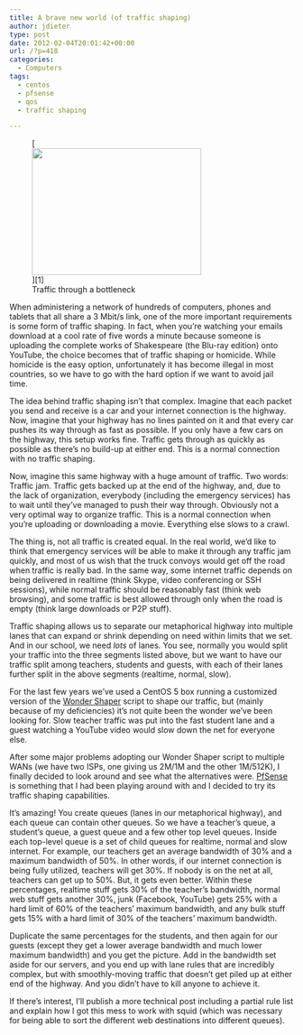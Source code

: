 ```yaml
---
title: A brave new world (of traffic shaping)
author: jdieter
type: post
date: 2012-02-04T20:01:42+00:00
url: /?p=418
categories:
  - Computers
tags:
  - centos
  - pfsense
  - qos
  - traffic shaping

---
```

<figure id="attachment_420" style="max-width: 300px" class="wp-caption alignright">[<img class="size-medium wp-image-420 " title="Traffic through a bottleneck" src="http://cedarandthistle.files.wordpress.com/2012/02/traffic.jpg?w=300" alt="" width="300" height="225" srcset="/images/2012/02/traffic.jpg 800w, /images/2012/02/traffic-300x225.jpg 300w, /images/2012/02/traffic-768x576.jpg 768w" sizes="(max-width: 300px) 100vw, 300px" />][1]<figcaption class="wp-caption-text">Traffic through a bottleneck</figcaption></figure> 

When administering a network of hundreds of computers, phones and tablets that all share a 3 Mbit/s link, one of the more important requirements is some form of traffic shaping. In fact, when you&#8217;re watching your emails download at a cool rate of five words a minute because someone is uploading the complete works of Shakespeare (the Blu-ray edition) onto YouTube, the choice becomes that of traffic shaping or homicide. While homicide is the easy option, unfortunately it has become illegal in most countries, so we have to go with the hard option if we want to avoid jail time.

The idea behind traffic shaping isn&#8217;t that complex. Imagine that each packet you send and receive is a car and your internet connection is the highway. Now, imagine that your highway has no lines painted on it and that every car pushes its way through as fast as possible. If you only have a few cars on the highway, this setup works fine. Traffic gets through as quickly as possible as there&#8217;s no build-up at either end. This is a normal connection with no traffic shaping.

Now, imagine this same highway with a huge amount of traffic. Two words: Traffic jam. Traffic gets backed up at the end of the highway, and, due to the lack of organization, everybody (including the emergency services) has to wait until they&#8217;ve managed to push their way through. Obviously not a very optimal way to organize traffic. This is a normal connection when you&#8217;re uploading or downloading a movie. Everything else slows to a crawl.

The thing is, not all traffic is created equal. In the real world, we&#8217;d like to think that emergency services will be able to make it through any traffic jam quickly, and most of us wish that the truck convoys would get off the road when traffic is really bad. In the same way, some internet traffic depends on being delivered in realtime (think Skype, video conferencing or SSH sessions), while normal traffic should be reasonably fast (think web browsing), and some traffic is best allowed through only when the road is empty (think large downloads or P2P stuff).

Traffic shaping allows us to separate our metaphorical highway into multiple lanes that can expand or shrink depending on need within limits that we set. And in our school, we need _lots_ of lanes. You see, normally you would split your traffic into the three segments listed above, but we want to have our traffic split among teachers, students and guests, with each of their lanes further split in the above segments (realtime, normal, slow).

For the last few years we&#8217;ve used a CentOS 5 box running a customized version of the [Wonder Shaper][2] script to shape our traffic, but (mainly because of my deficiencies) it&#8217;s not quite been the wonder we&#8217;ve been looking for. Slow teacher traffic was put into the fast student lane and a guest watching a YouTube video would slow down the net for everyone else.

After some major problems adopting our Wonder Shaper script to multiple WANs (we have two ISPs, one giving us 2M/1M and the other 1M/512K), I finally decided to look around and see what the alternatives were. [PfSense][3] is something that I had been playing around with and I decided to try its traffic shaping capabilities.

It&#8217;s amazing! You create queues (lanes in our metaphorical highway), and each queue can contain other queues. So we have a teacher&#8217;s queue, a student&#8217;s queue, a guest queue and a few other top level queues. Inside each top-level queue is a set of child queues for realtime, normal and slow internet. For example, our teachers get an average bandwidth of 30% and a maximum bandwidth of 50%. In other words, if our internet connection is being fully utilized, teachers will get 30%. If nobody is on the net at all, teachers can get up to 50%. But, it gets even better. Within these percentages, realtime stuff gets 30% of the teacher&#8217;s bandwidth, normal web stuff gets another 30%, junk (Facebook, YouTube) gets 25% with a hard limit of 60% of the teachers&#8217; maximum bandwidth, and any bulk stuff gets 15% with a hard limit of 30% of the teachers&#8217; maximum bandwidth.

Duplicate the same percentages for the students, and then again for our guests (except they get a lower average bandwidth and much lower maximum bandwidth) and you get the picture. Add in the bandwidth set aside for our servers, and you end up with lane rules that are incredibly complex, but with smoothly-moving traffic that doesn&#8217;t get piled up at either end of the highway. And you didn&#8217;t have to kill anyone to achieve it.

If there&#8217;s interest, I&#8217;ll publish a more technical post including a partial rule list and explain how I got this mess to work with squid (which was necessary for being able to sort the different web destinations into different queues).

 [1]: http://cedarandthistle.files.wordpress.com/2012/02/traffic.jpg
 [2]: http://lartc.org/wondershaper/
 [3]: http://www.pfsense.org/